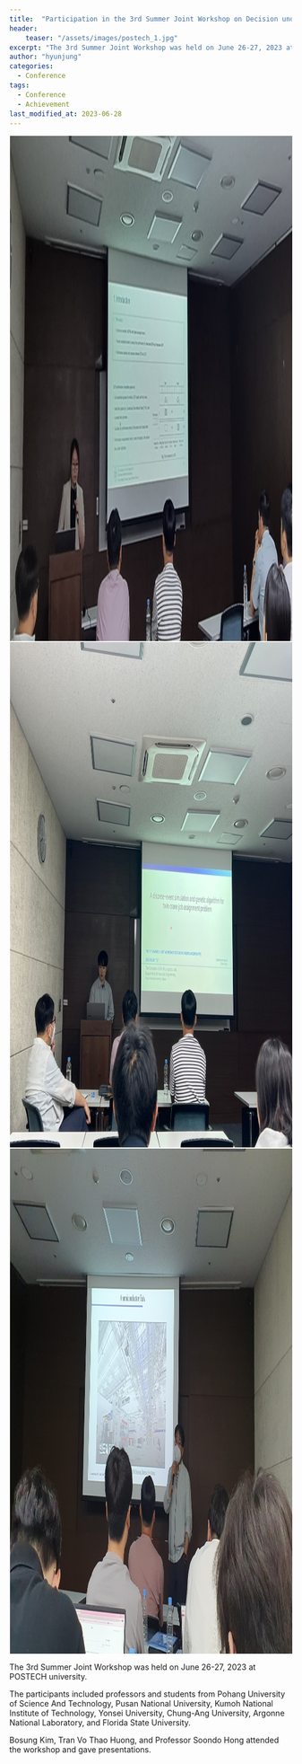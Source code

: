 ```yaml
---
title:  "Participation in the 3rd Summer Joint Workshop on Decision under Uncertainty"
header:
    teaser: "/assets/images/postech_1.jpg"
excerpt: "The 3rd Summer Joint Workshop was held on June 26-27, 2023 at POSTECH university."
author: "hyunjung"
categories:
  - Conference
tags:
  - Conference
  - Achievement
last_modified_at: 2023-06-28
---
```

<img align="center" width="900" height="900" style="border: 1px solid white" src="/assets/images/postech_1.jpg"> 
<img align="center" width="900" height="900" style="border: 1px solid white" src="/assets/images/postech_2.jpg"> 
<img align="center" width="900" height="900" style="border: 1px solid white" src="/assets/images/postech_3.jpg"> 


The 3rd Summer Joint Workshop was held on June 26-27, 2023 at POSTECH university.

The participants included professors and students from Pohang University of Science And Technology, Pusan National University, Kumoh National Institute of Technology, Yonsei University, Chung-Ang University, Argonne National Laboratory, and Florida State University.

Bosung Kim, Tran Vo Thao Huong, and Professor Soondo Hong attended the workshop and gave presentations. 